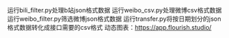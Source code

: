 运行bili_filter.py处理b站json格式数据
运行weibo_csv.py处理微博csv格式数据
运行weibo_filter.py筛选微博json格式数据
运行transfer.py将按日期划分的json格式数据转化成接口需要的csv格式
动态图表：https://app.flourish.studio/